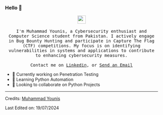 ### Hello 👋

<p align="center">
  <img src="https://user-images.githubusercontent.com/5679180/79618120-0daffb80-80be-11ea-819e-d2b0fa904d07.gif" width="27px">
  <br><br>
  <samp>
I'm Muhammad Younis, a Cybersecurity enthusiast and Computer Science student from Pakistan. I actively engage in Bug Bounty Hunting and participate in Capture The Flag (CTF) competitions. My focus is on identifying vulnerabilities in systems and applications to contribute to enhancing cybersecurity measures.
     <br><br>Contact me on <a href="https://www.linkedin.com/in/naiyarah/">Linkedin</a>, or <a href="younisj278@gmail.com">Send an Email</a>
  </samp>
</p>

- 🔭 Currently working on Penetration Testing
- 🌱 Learning Python Automation
- 👯 Looking to collaborate on Python Projects


-----
Credits: [ Muhammad Younis ]( https://github.com/YounisJ ) 

Last Edited on: 19/07/2024
